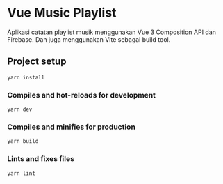 # Vue Music Playlist

Aplikasi catatan playlist musik menggunakan Vue 3 Composition API dan Firebase. Dan juga menggunakan Vite sebagai build tool.

## Project setup

```
yarn install
```

### Compiles and hot-reloads for development

```
yarn dev
```

### Compiles and minifies for production

```
yarn build
```

### Lints and fixes files

```
yarn lint
```
